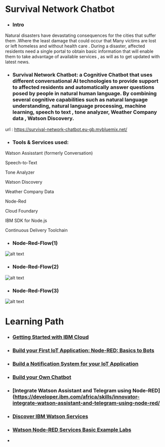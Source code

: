 # Survival Network Chatbot

- ### Intro
Natural disasters have devastating consequences for the cities that suffer them .Where the least damage that could occur that Many victims are lost or left homeless and without health care .
During a disaster, affected residents need a single portal to obtain  basic information that will enable them to take advantage of available services , as will as to get updated with latest news.

- ### Survival Network Chatbot: a Cognitive Chatbot that uses different conversational AI technologies to provide support to affected residents and  automatically answer questions posed by people in natural human language. By combining several cognitive capabilities such as natural language understanding, natural language processing, machine learning, speech to text , tone analyzer, Weather Company data , Watson Discovery.


url : https://survival-network-chatbot.eu-gb.mybluemix.net/

- ### Tools & Services used: 

Watson Assisstant (formerly Conversation)

Speech-to-Text

Tone Analyzer

Watson Discovery

Weather Company Data

Node-Red

Cloud Foundary

IBM SDK for Node.js

Continuous Delivery Toolchain


- ### Node-Red-Flow(1)
![alt text](https://raw.githubusercontent.com/ansgohar/IBMCallForCodeTeamI/master/Chatbot/conversation-flow/1.PNG)

- ### Node-Red-Flow(2)
![alt text](https://raw.githubusercontent.com/ansgohar/IBMCallForCodeTeamI/master/Chatbot/conversation-flow/2.PNG)

- ### Node-Red-Flow(3)
![alt text](https://raw.githubusercontent.com/ansgohar/IBMCallForCodeTeamI/master/Chatbot/conversation-flow/3.PNG)


# Learning Path

- ### [Getting Started with IBM Cloud](https://developer.ibm.com/africa/skills/innovator-getting-started-with-ibm-cloud/)



- ### [Build your First IoT Application: Node-RED: Basics to Bots](https://developer.ibm.com/africa/skills/innovator-node-red-basics-to-bots/)  


- ### [Build a Notification System for your IoT Application](https://developer.ibm.com/africa/skills/innovator-build-notification-system-iot-application/)


- ### [Build your Own Chatbot](https://developer.ibm.com/africa/skills/innovator-chatbot-for-good/)



- ### [Integrate Watson Assistant and Telegram using Node-RED](https://developer.ibm.com/africa/skills/innovator-integrate-watson-assistant-and-telegram-using-node-red/


- ### [Discover IBM Watson Services](https://developer.ibm.com/africa/skills/innovator-discover-watson-services/)



- ### [Watson Node-RED Services Basic Example Labs](https://github.com/watson-developer-cloud/node-red-labs/tree/master/basic_examples)







-



